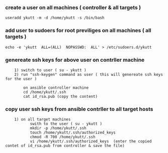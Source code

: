 ### create a user on all machines ( controller & all targets )

	useradd ykutt -m -d /home/ykutt -s /bin/bash

### add user to sudoers for root previliges  on all machines ( all targets )

	echo -e 'ykutt  ALL=(ALL)  NOPASSWD:  ALL' > /etc/sudoers.d/ykutt

### genereate ssh keys for above user on contrller machine 

```
	1) switch to user ( su - ykutt )
	2) run "ssh-keygen" command as user ( this will genereate ssh keys for the user ) 
```
```
        on ansible controller machine
		cd /home/ykutt/.ssh 
		cat id_rsa.pub (copy the content)
```
### copy user ssh keys from ansible contrller to all target hosts

```
	1) on all target machines
		   swith to the user ( su - ykutt )
		   mkdir -p /home/ykutt/.ssh
		   touch /home/ykutt/.ssh/authorized_keys
		   chmod -R 700 /home/ykutt/.ssh
		   vi /home/ykutt/.ssh/authorized_keys  (enter the copied contet of id_rsa.pub from controller & save the file)
```	
	

